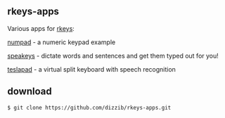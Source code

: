 ## rkeys-apps

Various apps for [rkeys]:

[numpad](./numpad) - a numeric keypad example

[speakeys](./speakeys) - dictate words and sentences and get them typed out for you!

[teslapad](./teslapad) - a virtual split keyboard with speech recognition

## download

    $ git clone https://github.com/dizzib/rkeys-apps.git


[rkeys]: https://github.com/dizzib/rkeys
